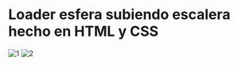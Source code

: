 # Loader esfera subiendo escalera hecho en HTML y CSS

![1](https://github.com/user-attachments/assets/49f27dcf-65d5-4c47-8321-e32b09bcc92b)
![2](https://github.com/user-attachments/assets/6b36939c-b95e-4d21-a85d-412436e2e746)
